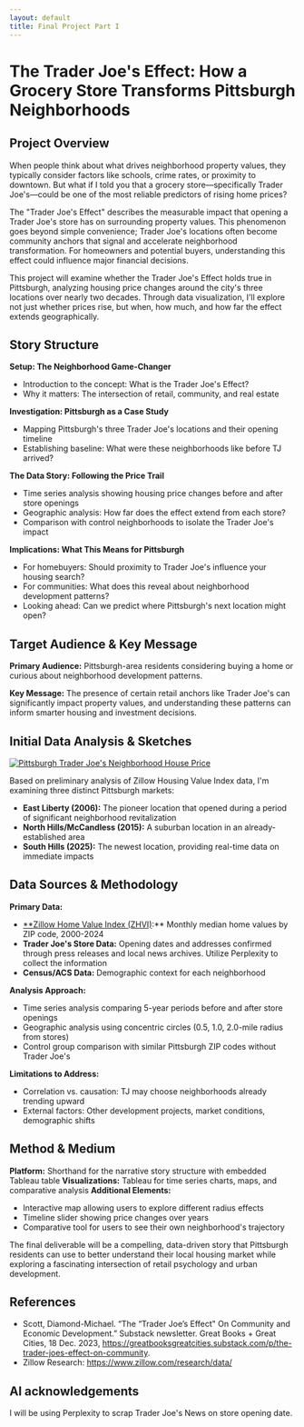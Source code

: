 ```yaml
---
layout: default
title: Final Project Part I
---
```


# The Trader Joe's Effect: How a Grocery Store Transforms Pittsburgh Neighborhoods

## Project Overview

When people think about what drives neighborhood property values, they typically consider factors like schools, crime rates, or proximity to downtown. But what if I told you that a grocery store—specifically Trader Joe's—could be one of the most reliable predictors of rising home prices?

The "Trader Joe's Effect" describes the measurable impact that opening a Trader Joe's store has on surrounding property values. This phenomenon goes beyond simple convenience; Trader Joe's locations often become community anchors that signal and accelerate neighborhood transformation. For homeowners and potential buyers, understanding this effect could influence major financial decisions.

This project will examine whether the Trader Joe's Effect holds true in Pittsburgh, analyzing housing price changes around the city's three locations over nearly two decades. Through data visualization, I'll explore not just whether prices rise, but when, how much, and how far the effect extends geographically.

## Story Structure

**Setup: The Neighborhood Game-Changer**

- Introduction to the concept: What is the Trader Joe's Effect?
- Why it matters: The intersection of retail, community, and real estate

**Investigation: Pittsburgh as a Case Study**

- Mapping Pittsburgh's three Trader Joe's locations and their opening timeline
- Establishing baseline: What were these neighborhoods like before TJ arrived?

**The Data Story: Following the Price Trail**

- Time series analysis showing housing price changes before and after store openings
- Geographic analysis: How far does the effect extend from each store?
- Comparison with control neighborhoods to isolate the Trader Joe's impact

**Implications: What This Means for Pittsburgh**

- For homebuyers: Should proximity to Trader Joe's influence your housing search?
- For communities: What does this reveal about neighborhood development patterns?
- Looking ahead: Can we predict where Pittsburgh's next location might open?

## Target Audience & Key Message

**Primary Audience:** Pittsburgh-area residents considering buying a home or curious about neighborhood development patterns.

**Key Message:** The presence of certain retail anchors like Trader Joe's can significantly impact property values, and understanding these patterns can inform smarter housing and investment decisions.

## Initial Data Analysis & Sketches

<div class='tableauPlaceholder' id='viz1758558046277' style='position: relative'>
<noscript>
<a href='#'>
<img alt='Pittsburgh Trader Joe&#39;s Neighborhood House Price ' src='https://public.tableau.com/static/images/tr/traderjoes/Sheet1/1_rss.png' style='border: none' />
</a>
</noscript>
<object class='tableauViz' style='display:none;'>
<param name='host_url' value='https%3A%2F%2Fpublic.tableau.com%2F' />
<param name='embed_code_version' value='3' />
<param name='site_root' value='' />
<param name='name' value='traderjoes/Sheet1' />
<param name='tabs' value='no' />
<param name='toolbar' value='yes' />
<param name='static_image' value='https://public.tableau.com/static/images/tr/traderjoes/Sheet1/1.png' />
<param name='animate_transition' value='yes' />
<param name='display_static_image' value='yes' />
<param name='display_spinner' value='yes' />
<param name='display_overlay' value='yes' />
<param name='display_count' value='yes' />
<param name='language' value='en-US' />
<param name='filter' value='publish=yes' />
</object>
</div>
<script type='text/javascript'>
var divElement = document.getElementById('viz1758558046277');
var vizElement = divElement.getElementsByTagName('object')[0];
vizElement.style.width='100%';
vizElement.style.height=(divElement.offsetWidth*0.75)+'px';
var scriptElement = document.createElement('script');
scriptElement.src = 'https://public.tableau.com/javascripts/api/viz_v1.js';
vizElement.parentNode.insertBefore(scriptElement, vizElement);
</script>

Based on preliminary analysis of Zillow Housing Value Index data, I'm examining three distinct Pittsburgh markets:

- **East Liberty (2006):** The pioneer location that opened during a period of significant neighborhood revitalization
- **North Hills/McCandless (2015):** A suburban location in an already-established area
- **South Hills (2025):** The newest location, providing real-time data on immediate impacts

## Data Sources & Methodology

**Primary Data:**

- [**Zillow Home Value Index (ZHVI)](https://www.zillow.com/research/data/):** Monthly median home values by ZIP code, 2000-2024
- **Trader Joe's Store Data:** Opening dates and addresses confirmed through press releases and local news archives. Utilize Perplexity to collect the information
- **Census/ACS Data:** Demographic context for each neighborhood

**Analysis Approach:**

- Time series analysis comparing 5-year periods before and after store openings
- Geographic analysis using concentric circles (0.5, 1.0, 2.0-mile radius from stores)
- Control group comparison with similar Pittsburgh ZIP codes without Trader Joe's

**Limitations to Address:**

- Correlation vs. causation: TJ may choose neighborhoods already trending upward
- External factors: Other development projects, market conditions, demographic shifts

## Method & Medium

**Platform:** Shorthand for the narrative story structure with embedded Tableau table
**Visualizations:** Tableau for time series charts, maps, and comparative analysis
**Additional Elements:**

- Interactive map allowing users to explore different radius effects
- Timeline slider showing price changes over years
- Comparative tool for users to see their own neighborhood's trajectory

The final deliverable will be a compelling, data-driven story that Pittsburgh residents can use to better understand their local housing market while exploring a fascinating intersection of retail psychology and urban development.

## References
- Scott, Diamond-Michael. “The “Trader Joe’s Effect" On Community and Economic Development.” Substack newsletter. Great Books + Great Cities, 18 Dec. 2023, https://greatbooksgreatcities.substack.com/p/the-trader-joes-effect-on-community.
- Zillow Research: https://www.zillow.com/research/data/ 

## AI acknowledgements
I will be using Perplexity to scrap Trader Joe's News on store opening date.
